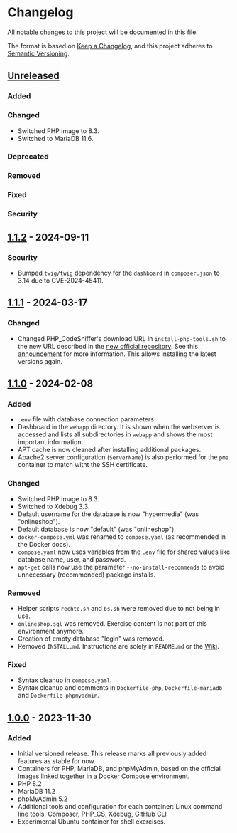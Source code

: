 # Changelog

All notable changes to this project will be documented in this file.

The format is based on [Keep a Changelog](https://keepachangelog.com/en/1.1.0/),
and this project adheres to [Semantic Versioning](https://semver.org/spec/v2.0.0.html).

## [Unreleased]

### Added
### Changed

- Switched PHP image to 8.3.
- Switched to MariaDB 11.6.

### Deprecated
### Removed
### Fixed
### Security

## [1.1.2] - 2024-09-11

### Security

- Bumped `twig/twig` dependency for the `dashboard` in `composer.json` to 3.14 due to CVE-2024-45411.

## [1.1.1] - 2024-03-17

### Changed

- Changed PHP_CodeSniffer's download URL in `install-php-tools.sh` to the new URL described in the [new official repository](https://github.com/PHPCSStandards/PHP_CodeSniffer). See this [announcement](https://github.com/squizlabs/PHP_CodeSniffer/issues/3932) for more information. This allows installing the latest versions again.

## [1.1.0] - 2024-02-08

### Added

- `.env` file with database connection parameters.
- Dashboard in the `webapp` directory. It is shown when the webserver is accessed and lists all subdirectories in `webapp` and shows the most important information.
- APT cache is now cleaned after installing additional packages.
- Apache2 server configuration (`ServerName`) is also performed for the `pma` container to match witht the SSH certificate.

### Changed

- Switched PHP image to 8.3.
- Switched to Xdebug 3.3.
- Default username for the database is now "hypermedia" (was "onlineshop").
- Default database is now "default" (was "onlineshop").
- `docker-compose.yml` was renamed to `compose.yaml` (as recommended in the Docker docs).
- `compose.yaml` now uses variables from the `.env` file for shared values like database name, user, and password.
- `apt-get` calls now use the parameter `--no-install-recommends` to avoid unnecessary (recommended) package installs.

### Removed

- Helper scripts `rechte.sh` and `bs.sh` were removed due to not being in use.
- `onlineshop.sql` was removed. Exercise content is not part of this environment anymore.
- Creation of empty database "login" was removed.
- Removed `INSTALL.md`. Instructions are solely in `README.md` or the [Wiki](https://github.com/Digital-Media/fhooe-web-dock/wiki).

### Fixed

- Syntax cleanup in `compose.yaml`.
- Syntax cleanup and comments in `Dockerfile-php`, `Dockerfile-mariadb` and `Dockerfile-phpmyadmin`.

## [1.0.0] - 2023-11-30

### Added

- Initial versioned release. This release marks all previously added features as stable for now.
- Containers for PHP, MariaDB, and phpMyAdmin, based on the official images linked together in a Docker Compose environment.
- PHP 8.2
- MariaDB 11.2
- phpMyAdmin 5.2
- Additional tools and configuration for each container: Linux command line tools, Composer, PHP_CS, Xdebug, GitHub CLI
- Experimental Ubuntu container for shell exercises.

[Unreleased]: https://github.com/Digital-Media/fhooe-web-dock/compare/1.1.2...HEAD
[1.1.2]: https://github.com/Digital-Media/fhooe-web-dock/compare/1.1.1...1.1.2
[1.1.1]: https://github.com/Digital-Media/fhooe-web-dock/compare/1.1.0...1.1.1
[1.1.0]: https://github.com/Digital-Media/fhooe-web-dock/compare/1.0.0...1.1.0
[1.0.0]: https://github.com/Digital-Media/fhooe-web-dock/releases/tag/1.0.0
